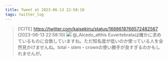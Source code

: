 ```yaml
---
title: Tweet at 2023-06-13 22:58:10
tags: twitter_log
---
```


> [!CITE] https://twitter.com/kaisekiriu/status/1668618766572482567 (2023-06-13 22:58:10)
> ![](https://twitter.com/kaisekiriu/status/1668618766572482567)
> @_Alcedo_atthis Euvertebrataは確かに求めているものに合致していますね。ただ知名度が低いのか使っている人を全然見かけませんね。total・stem・crownの使い勝手が良すぎるのかもしれませんが。
